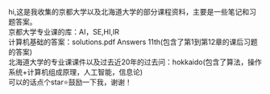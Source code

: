 hi,这是我收集的京都大学以及北海道大学的部分课程资料，主要是一些笔记和习题答案。  
京都大学专业课的库：AI，SE,HI,IR  
计算机基础的答案：solutions.pdf Answers 11th(包含了第1到第12章的课后习题的答案)  
北海道大学的专业课课件以及过去近20年的过去问：hokkaido(包含了算法，操作系统+计算机组成原理，人工智能，信息论)  
可以的话点个star⭐️鼓励一下我，谢谢！

